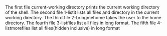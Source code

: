 The first file current-working directory prints the current working directory of the shell.
The second file 1-listit lists all files and directory in the current working directory.
The third file 2-bringmehome takes the user to the home directory.
The fourth file 3-listfiles list all files in long format.
The fifth file 4-listmorefiles list all files(hidden inclusive) in long format
